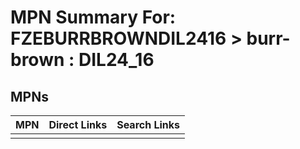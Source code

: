 



# MPN Summary For: FZEBURRBROWNDIL2416 > burr-brown : DIL24_16

## MPNs
  

|MPN|Direct Links|Search Links|
| :--- | :--- | :--- |
||||
